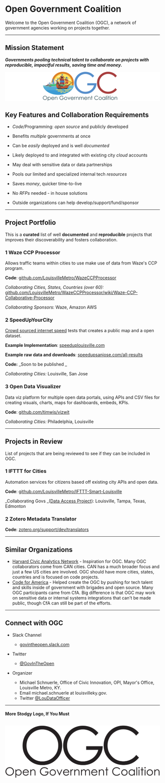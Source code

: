 # Open Government Coalition

Welcome to the Open Government Coalition \(OGC\), a network of government agencies working on projects together.

---

## Mission Statement

_**Governments pooling technical talent to collaborate on projects with reproducible, impactful results, saving time and money.**_

![](/assets/OGC-Web-Banner.png)

## Key Features and Collaboration Requirements

* _Code_/Programming: _open source_ and publicly developed

* Benefits _multiple_ governments at once

* Can be _easily_ deployed and is well _documented_

* Likely deployed to and integrated with existing city _cloud_ accounts

* May deal with sensitive data or data partnerships

* Pools our limited and specialized internal tech _resources_

* Saves _money_, quicker time-to-live

* No _RFPs_ needed - in house solutions

* Outside organizations can help develop/support/fund/sponsor

---

## Project Portfolio

This is a **curated** list of well **documented** and **reproducible** projects that improves their discoverability and fosters collaboration.

### 1 Waze CCP Processor

Allows traffic teams within cities to use make use of data from Waze's CCP program.

**Code**: [github.com/LouisvilleMetro/WazeCCPProcessor](https://github.com/LouisvilleMetro/WazeCCPProcessor)

_Collaborating Cities, States, Countries \(over 60\):_ [github.com/LouisvilleMetro/WazeCCPProcessor/wiki/Waze-CCP-Collaborative-Processor](https://github.com/LouisvilleMetro/WazeCCPProcessor/wiki/Waze-CCP-Collaborative-Processor)

_Collaborating Sponsors_: Waze, Amazon AWS

### 2 SpeedUpYourCity

[Crowd sourced internet speed](http://www.govtech.com/Whats-the-ROI-on-Local-Broadband.html) tests that creates a public map and a open dataset.

**Example Implementation**: [speeduplouisville.com](https://www.speeduplouisville.com/)

**Example raw data and downloads**: [speedupsanjose.com/all-results](https://www.speedupsanjose.com/all-results)

**Code:** _Soon to be published _

_Collaborating Cities:_ Louisville, San Jose

### 3 Open Data Visualizer

Data viz platform for multiple open data portals, using APIs and CSV files for creating visuals, charts, maps for dashboards, embeds, KPIs.

**Code**: [github.com/timwis/vizwit](https://github.com/timwis/vizwit)

_Collaborating Cities:_ Philadelphia, Louisville

---

## Projects in Review

List of projects that are being reviewed to see if they can be included in OGC.

### 1 IFTTT for Cities

Automation services for citizens based off existing city APIs and open data.

**Code**: [github.com/LouisvilleMetro/IFTTT-Smart-Louisville](https://github.com/LouisvilleMetro/IFTTT-Smart-Louisville)

_Collaborating Govs _\([Data Access Project](https://ifttt.com/blog/2017/06/introducing-the-data-access-project)\): Louisville, Tampa, Texas, Edmonton

### 2 Zotero Metadata Translator

**Code**: [zotero.org/support/dev/translators](https://www.zotero.org/support/dev/translators)

---

## Similar Organizations

* [Harvard Civic Analytics Network](http://datasmart.ash.harvard.edu/news/article/civic-analytics-network-members-881) - Inspiration for OGC.  Many OGC collaborators come from CAN cities.  CAN has a much broader focus and just a few US cities are involved.  OGC should have more cities, states, countries and is focused on code projects.
* [Code for America](https://www.codeforamerica.org/) - Helped create the OGC by pushing for tech talent and skills inside of government with brigades and open source.  Many OGC participants came from CfA.  Big difference is that OGC may work on sensitive data or internal systems integrations that can't be made public, though CfA can still be part of the efforts.

---

## Connect with OGC

* Slack Channel

  * [govintheopen.slack.com](https://govintheopen.slack.com)

* Twitter

  * [@GovInTheOpen](https://twitter.com/GovInTheOpen) 

* Organizer

  * Michael Schnuerle, Office of Civic Innovation, OPI, Mayor's Office, Louisville Metro, KY. 
  * Email michael.schnuerle at louisvilleky.gov. 
  * Twitter [@LouDataOfficer](https://twitter.com/LouDataOfficer)

---

#### More Stodgy Logo, If You Must

## ![](/assets/OGC-Text.png)



